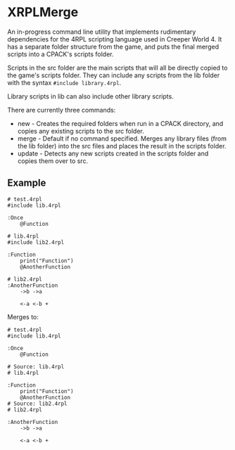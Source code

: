 # XRPLMerge

An in-progress command line utility that implements rudimentary dependencies for the 4RPL scripting language used in Creeper World 4.
It has a separate folder structure from the game, and puts the final merged scripts into a CPACK's scripts folder.

Scripts in the src folder are the main scripts that will all be directly copied to the game's scripts folder. They can include any scripts from the lib folder with the syntax `#include library.4rpl`.

Library scripts in lib can also include other library scripts.

There are currently three commands:
- new - Creates the required folders when run in a CPACK directory, and copies any existing scripts to the src folder.
- merge - Default if no command specified. Merges any library files (from the lib folder) into the src files and places the result in the scripts folder.
- update - Detects any new scripts created in the scripts folder and copies them over to src.

## Example
```
# test.4rpl
#include lib.4rpl

:Once
    @Function
```
```
# lib.4rpl
#include lib2.4rpl

:Function
    print("Function")
    @AnotherFunction
```
```
# lib2.4rpl
:AnotherFunction
    ->b ->a

    <-a <-b +
```

Merges to:
```
# test.4rpl
#include lib.4rpl

:Once
    @Function

# Source: lib.4rpl
# lib.4rpl

:Function
    print("Function")
    @AnotherFunction
# Source: lib2.4rpl
# lib2.4rpl

:AnotherFunction
    ->b ->a

    <-a <-b +
```
